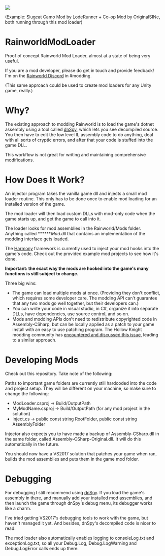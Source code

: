 ![](https://i.imgur.com/KSE4URu.gif)

(Example: Slugcat Camo Mod by LodeRunner + Co-op Mod by OriginalSINe, both running through this mod loader)

# RainworldModLoader
Proof of concept Rainworld Mod Loader, almost at a state of being very useful.

If you are a mod developer, please do get in touch and provide feedback! I'm on the [Rainworld Discord](https://discordapp.com/invite/SBmHbpW) in #modding.

(This same approach could be used to create mod loaders for any Unity game, really.)

# Why?

The existing approach to modding Rainworld is to load the game's dotnet assembly using a tool called [dnSpy](https://github.com/0xd4d/dnSpy/), which lets you see decompiled source. You then have to edit the low level IL assembly code to do anything, deal with all sorts of cryptic errors, and after that your code is stuffed into the game DLL.

This workflow is not great for writing and maintaining comprehensive modifications.

# How Does It Work?

An injector program takes the vanilla game dll and injects a small mod loader routine. This only has to be done once to enable mod loading for an installed version of the game.

The mod loader will then load custom DLLs with mod-only code when the game starts up, and get the game to call into it.

The loader looks for mod assemblies in the Rainworld/Mods folder. Anything called *******Mod.dll* that contains an implementation of the modding interface gets loaded.

The [Harmony](https://github.com/pardeike/Harmony/wiki) framework is currently used to inject your mod hooks into the game's code. Check out the provided example mod projects to see how it's done.

**Important: the exact way the mods are hooked into the game's many functions is still subject to change.**

Three big wins:

- The game can load multiple mods at once. (Providing they don't conflict, which requires some developer care. The modding API can't guarantee that any two mods go well together, but their developers can.)
- You can write your code in visual studio, in C#, organize it into separate DLLs, have dependencies, use source control, and so on.
- Mods and modding APIs don't need to redistribute copyrighted code in Assembly-CSharp, but can be locally applied as a patch to your game install with an easy to use patching program. The Hollow Knight modding community has [encountered and discussed this issue](https://gist.github.com/thejoshwolfe/db369bebf6518227c830fffee12ddbec), leading to a similar approach.

# Developing Mods

Check out this repository. Take note of the following:

Paths to important game folders are currently still hardcoded into the code and project setup. They will be different on your machine, so make sure to change the following:

* ModLoader.csproj -> Build/OutputPath
* MyModName.csproj -> Build/OutputPath (for any mod project in the solution)
* Inject.cs        -> public const string RootFolder, public const string AssemblyFolder

Injector also expects you to have made a backup of Assembly-CSharp.dll in the same folder, called Assembly-CSharp-Original.dll. It will do this automatically in the future.

You should now have a VS2017 solution that patches your game when ran, builds the mod assemblies and puts them in the game mod folder.

# Debugging

For debugging I still recommend using [dnSpy](https://github.com/0xd4d/dnSpy/wiki/Debugging-Unity-Games). If you load the game's assembly in there, and manually add your installed mod assemblies, and then launch the game through dnSpy's debug menu, its debugger works like a charm.

I've tried getting VS2017's debugging tools to work with the game, but haven't managed it yet. And besides, dnSpy's decompiled code is nicer to read.

The mod loader also automatically enables logging to consoleLog.txt and exceptionLog.txt, so all your Debug.Log, Debug.LogWarning and Debug.LogError calls ends up there.
